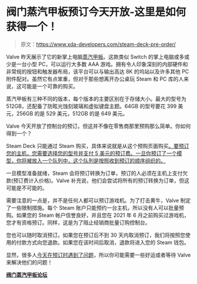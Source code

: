# 阀门蒸汽甲板预订今天开放-这里是如何获得一个！

> 原文：<https://www.xda-developers.com/steam-deck-pre-order/>

Valve 昨天展示了它的新掌上电脑[蒸汽甲板](https://www.xda-developers.com/valves-steamdeck-is-a-switch-like-gaming-pc-starting-at-399/)。这款类似 Switch 的掌上电脑或多或少是一台小型 PC，可以运行大多数 AAA 游戏。拥有令人印象深刻的内部硬件和非常规的按钮和触发器布局，该平台可以与输出高达 8K 的坞站以及许多其他 PC 附件配对。虽然它有点笨重，但对于那些想离开办公桌玩 Steam 和 PC 库的人来说，这可能是一个可靠的购买。

蒸汽甲板有三种不同的版本，每个版本的主要区别在于存储大小。最大的型号为 512GB，还配备了防眩光蚀刻玻璃和虚拟键盘主题。64GB 的型号要花 399 美元，256GB 的是 529 美元，512GB 的是 649 美元。

Valve 今天开放了控制台的预订。但这并不像在零售商那里预购那么简单。你如何得到一个？

Steam Deck 只能通过 Steam 购买，具体来说就是从这个预购页面购买[。要预订您的主机，您需要选择您的型号并支付 5 美元的预订费。一旦你预订了一个模型，你将被放入一个队列中，这个队列是按照收到预订的顺序组织的。](https://store.steampowered.com/steamdeck)

一旦模型准备就绪，Steam 会将预订转换为订单，预订的人必须在主机上支付欠款(预订费计入价格)。Valve 补充说，他们会尝试将所有的预订转换为订单，但这可能是不可能的。

需要注意的一点是，并不是任何人都可以预订游戏机。为了打击黄牛，Valve 制定了一些限制措施。每个 Steam 账户只能预约一台主机，所以没有人可以批量预购。如果您的 Steam 帐户信誉良好，并且您在 2021 年 6 月之前购买过游戏机，您才有资格预订。同样，这是为了阻止经销商批量订购控制台。

您也可以随时取消预订。如果您在预订后不到 30 天内取消预订，我们将按照您使用的付款方式向您退款。如果您在该时间后取消，退款将进入您的 Steam 钱包。

显然，很多人[今天在预订时遇到了问题](https://twitter.com/search?q=steam%20deck&src=typed_query)，所以你可能需要一些好运或者等待 Valve 来解决他们的问题！

**[阀门蒸汽甲板论坛](https://forum.xda-developers.com/f/valve-steamdeck.12403/)**